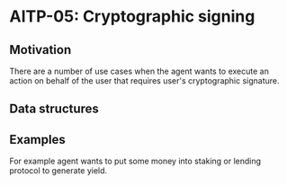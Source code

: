 # AITP-05: Cryptographic signing

## Motivation

There are a number of use cases when the agent wants to execute an action on behalf of the user that requires user's cryptographic signature.

## Data structures



## Examples

For example agent wants to put some money into staking or lending protocol to generate yield.